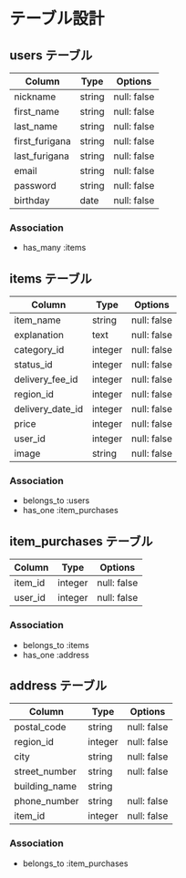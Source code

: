 # テーブル設計

## users テーブル

| Column         | Type   | Options     |
| ----------     | ------ | ----------- |
| nickname       | string | null: false |
| first_name     | string | null: false |
| last_name      | string | null: false |
| first_furigana | string | null: false |
| last_furigana  | string | null: false |
| email          | string | null: false |
| password       | string | null: false |
| birthday       | date   | null: false |

### Association
- has_many :items

## items テーブル

| Column           | Type    | Options     |
| ---------------  | ------  | ----------- |
| item_name        | string  | null: false |
| explanation      | text    | null: false |
| category_id      | integer | null: false |
| status_id        | integer | null: false |
| delivery_fee_id  | integer | null: false |
| region_id        | integer | null: false |
| delivery_date_id | integer | null: false |
| price            | integer | null: false |
| user_id          | integer | null: false |
| image            | string  | null: false |

### Association
- belongs_to :users
- has_one :item_purchases

## item_purchases テーブル

| Column    | Type    | Options     |
| --------- | ------  | ----------- |
| item_id   | integer | null: false |
| user_id   | integer | null: false |

### Association
- belongs_to :items
- has_one :address

## address テーブル

| Column        | Type    | Options     |
| ------------- | ------- | ----------- |
| postal_code   | string  | null: false |
| region_id     | integer | null: false |
| city          | string  | null: false |
| street_number | string  | null: false |
| building_name | string  |             |
| phone_number  | string  | null: false |
| item_id       | integer | null: false |

### Association
- belongs_to :item_purchases